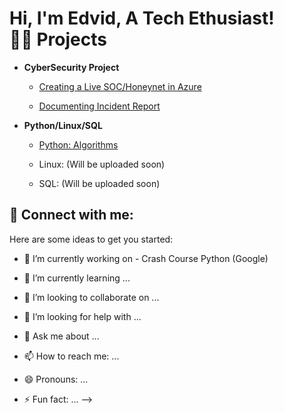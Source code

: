 <h1>Hi, I'm Edvid, A Tech Ethusiast! <br/><a Cybersecurity Professional</a> <a 

<h2>👨‍💻 Projects</h2>

- <b>CyberSecurity Project</b>
  - [Creating a Live SOC/Honeynet in Azure](https://github.com/Ultrainstinct1995/SandBox)
   
  - [Documenting Incident Report](https://github.com/Ultrainstinct1995/Incident-Response/blob/main/README.md) <b><i></b></i>

- <b>Python/Linux/SQL</b>
  - [Python: Algorithms](https://github.com/Ultrainstinct1995/Python)
   
  - Linux: (Will be uploaded soon)  

  - SQL: (Will be uploaded soon)


<h2> 🤳 Connect with me:</h2>


Here are some ideas to get you started:

- 🔭 I’m currently working on - Crash Course Python (Google)
  
- 🌱 I’m currently learning ...
- 👯 I’m looking to collaborate on ...
- 🤔 I’m looking for help with ...
- 💬 Ask me about ...
- 📫 How to reach me: ...
- 😄 Pronouns: ...
- ⚡ Fun fact: ...
-->
